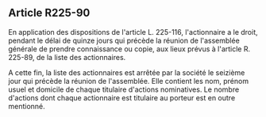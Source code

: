 Article R225-90
----
En application des dispositions de l'article L. 225-116, l'actionnaire a le
droit, pendant le délai de quinze jours qui précède la réunion de l'assemblée
générale de prendre connaissance ou copie, aux lieux prévus à l'article R.
225-89, de la liste des actionnaires.

A cette fin, la liste des actionnaires est arrêtée par la société le seizième
jour qui précède la réunion de l'assemblée. Elle contient les nom, prénom usuel
et domicile de chaque titulaire d'actions nominatives. Le nombre d'actions dont
chaque actionnaire est titulaire au porteur est en outre mentionné.
